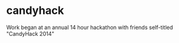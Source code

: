 candyhack
=========
Work began at an annual 14 hour hackathon with friends self-titled "CandyHack 2014"

